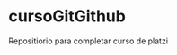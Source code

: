 # cursoGitGithub
Repositiorio para completar curso de platzi
  <img src="https://images.vexels.com/media/users/3/181138/isolated/preview/4accf2c5952fbe6e3acc493a7eb911c0-letra-sangrienta-de-halloween-g.png" alt="" srcset="">